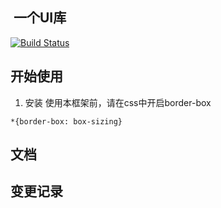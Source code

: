 ##  一个UI库
[![Build Status](https://www.travis-ci.org/candice1027/lv-ui.svg?branch=master)](https://www.travis-ci.org/candice1027/lv-ui)
## 开始使用
1. 安装
使用本框架前，请在css中开启border-box
```
*{border-box: box-sizing}
```
## 文档
## 变更记录


